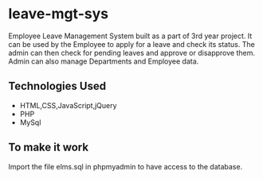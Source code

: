# leave-mgt-sys
Employee Leave Management System built as a part of 3rd year project. It can be used by the Employee to apply for a leave and check its status. The admin can then check for pending leaves and approve or disapprove them. Admin can also manage Departments and Employee data.

## **Technologies Used**

- HTML,CSS,JavaScript,jQuery
- PHP
- MySql

## **To make it work**

Import the file elms.sql in phpmyadmin to have access to the database.
